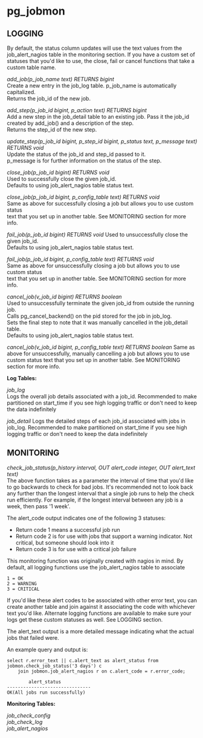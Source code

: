 pg_jobmon
=========

LOGGING
-------

By default, the status column updates will use the text values from the job_alert_nagios table in the monitoring section. If you
have a custom set of statuses that you'd like to use, the close, fail or cancel functions that take a custom table name. 

*add_job(p_job_name text) RETURNS bigint*  
    Create a new entry in the job_log table. p_job_name is automatically capitalized.   
    Returns the job_id of the new job.  

*add_step(p_job_id bigint, p_action text) RETURNS bigint*  
    Add a new step in the job_detail table to an existing job. Pass it the job_id  
    created by add_job() and a description of the step.  
    Returns the step_id of the new step.

*update_step(p_job_id bigint, p_step_id bigint, p_status text, p_message text) RETURNS void*  
    Update the status of the job_id and step_id passed to it.  
    p_message is for further information on the status of the step.  

*close_job(p_job_id bigint) RETURNS void*  
    Used to successfully close the given job_id.  
    Defaults to using job_alert_nagios table status text.  
    
*close_job(p_job_id bigint, p_config_table text) RETURNS void*  
    Same as above for successfully closing a job but allows you to use custom status  
    text that you set up in another table. See MONITORING section for more info.  

*fail_job(p_job_id bigint) RETURNS void*
    Used to unsuccessfully close the given job_id.  
    Defaults to using job_alert_nagios table status text.  
    
*fail_job(p_job_id bigint, p_config_table text) RETURNS void*  
    Same as above for unsuccessfully closing a job but allows you to use custom status  
    text that you set up in another table. See MONITORING section for more info.  
 
*cancel_job(v_job_id bigint) RETURNS boolean*  
    Used to unsuccessfully terminate the given job_id from outside the running job.  
    Calls pg_cancel_backend() on the pid stored for the job in job_log.  
    Sets the final step to note that it was manually cancelled in the job_detail table.  
    Defaults to using job_alert_nagios table status text. 
    
*cancel_job(v_job_id bigint, p_config_table text) RETURNS boolean*
    Same as above for unsuccessfully, manually cancelling a job but allows you to use custom 
    status text that you set up in another table. See MONITORING section for more info.

**Log Tables:**  

*job_log*  
    Logs the overall job details associated with a job_id. Recommended to make partitioned on start_time if you see high logging traffic or don't 
    need to keep the data indefinitely  
   
*job_detail*
    Logs the detailed steps of each job_id associated with jobs in job_log. Recommended to make partitioned on start_time if you see high logging traffic 
    or don't need to keep the data indefinitely 
    

MONITORING
----------

*check_job_status(p_history interval, OUT alert_code integer, OUT alert_text text)*  
The above function takes as a parameter the interval of time that you'd like to go backwards to check for bad jobs. It's recommended not to look back any further than the longest interval that a single job runs to help the check run efficiently. For example, if the longest interval between any job is a week, then pass '1 week'.

The alert_code output indicates one of the following 3 statuses:  
* Return code 1 means a successful job run  
* Return code 2 is for use with jobs that support a warning indicator. 
    Not critical, but someone should look into it
* Return code 3 is for use with a critical job failure 

This monitoring function was originally created with nagios in mind. By default, all logging functions use the job_alert_nagios table to associate  
 
    1 = OK
    2 = WARNING
    3 = CRITICAL

If you'd like these alert codes to be associated with other error text, you can create another table and join against it associating the code with whichever text you'd like. Alternate logging functions are available to make sure your logs get these custom statuses as well.
See LOGGING section.

The alert_text output is a more detailed message indicating what the actual jobs that failed were.

An example query and output is:

    select r.error_text || c.alert_text as alert_status from jobmon.check_job_status('3 days') c 
        join jobmon.job_alert_nagios r on c.alert_code = r.error_code;

            alert_status          
    -------------------------------
    OK(All jobs run successfully)


**Monitoring Tables:**

*job_check_config*  
*job_check_log*  
*job_alert_nagios*
